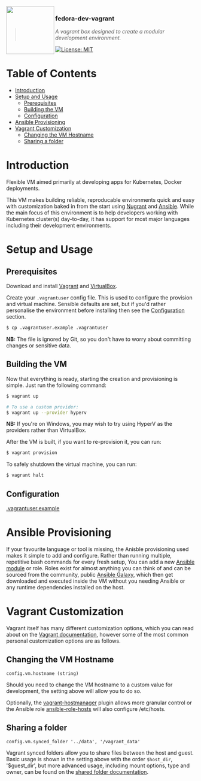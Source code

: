 <img src="http://i.imgur.com/Nvycw2C.png" align="left" width="128px" height="128px"/>

### **fedora-dev-vagrant**
> *A vagrant box designed to create a modular development environment.*

[![License: MIT](https://img.shields.io/badge/License-MIT-yellow.svg)](https://opensource.org/licenses/MIT)


# Table of Contents

* [Introduction](#introduction)
* [Setup and Usage](#setup-and-usage)
  * [Prerequisites](#prerequisites)
  * [Building the VM](#building-the-vm)
  * [Configuration](#configuration)
* [Ansible Provisioning](#ansible-provisioning)
* [Vagrant Customization](#vagrant-customization)
  * [Changing the VM Hostname](#changing-the-vm-hostname)
  * [Sharing a folder](#sharing-a-folder)


# Introduction
Flexible VM aimed primarily at developing apps for Kubernetes, Docker deployments.

This VM makes building reliable, reproducable environments quick and easy with
customization baked in from the start using [Nugrant] and [Ansible].
While the main focus of this environment is to help developers working with Kubernetes cluster(s) day-to-day, it has
support for most major languages including their development environments.

# Setup and Usage
## Prerequisites
Download and install [Vagrant] and [VirtualBox].

Create your `.vagrantuser` config file. This is used to configure the provision
and virtual machine. Sensible defaults are set, but if you'd rather personalise
the environment before installing then see the [Configuration](#configuration)
section.
```bash
$ cp .vagrantuser.example .vagrantuser
```
**NB:** The file is ignored by Git, so you don't have to worry about
committing changes or sensitive data.

## Building the VM
Now that everything is ready, starting the creation and provisioning is
simple. Just run the following command:
```bash
$ vagrant up

# To use a custom provider:
$ vagrant up --provider hyperv
```
**NB:** If you're on Windows, you may wish to try using HyperV as the providers rather
than VirtualBox.

After the VM is built, if you want to re-provision it, you can run:
```bash
$ vagrant provision
```

To safely shutdown the virtual machine, you can run:
```bash
$ vagrant halt
```

## Configuration
[.vagrantuser.example](./.vagrantuser.example)

# Ansible Provisioning
If your favourite language or tool is missing, the Anisble provisioning used
makes it simple to add and configure. Rather than running multiple, repetitive
bash commands for every fresh setup, You can add a new [Ansible module] or role.
Roles exist for almost anything you can think of and can be sourced from the
community, public [Ansible Galaxy], which then get downloaded and executed
inside the VM without you needing Ansible or any runtime dependencies
installed on the host.

# Vagrant Customization
Vagrant itself has many different customization options, which you can read
about on the [Vagrant documentation], however some of the most common personal
customization options are as follows.

## Changing the VM Hostname
`config.vm.hostname (string)`

Should you need to change the VM hostname to a custom value for development,
the setting above will allow you to do so.

Optionally, the [vagrant-hostmanager] plugin allows more granular control or
the Ansible role [ansible-role-hosts] will also configure /etc/hosts.

## Sharing a folder
`config.vm.synced_folder '../data', '/vagrant_data'`

Vagrant synced folders allow you to share files between the host and guest.
Basic usage is shown in the setting above with the order `$host_dir`,
'$guest_dir', but more advanced usage, including mount options, type and owner,
can be found on the [shared folder documentation].

[Nugrant]: https://github.com/maoueh/nugrant
[Ansible]: https://github.com/ansible/ansible
[Vagrant]: https://www.vagrantup.com/downloads.html
[VirtualBox]: https://www.virtualbox.org/wiki/Downloads
[Ansible module]: https://docs.ansible.com/ansible/latest/modules/list_of_all_modules.html
[Ansible Galaxy]: https://galaxy.ansible.com/
[Vagrant documentation]: https://www.vagrantup.com/docs/vagrantfile/
[vagrant-hostmanager]: https://github.com/devopsgroup-io/vagrant-hostmanager/
[ansible-role-hosts]: https://github.com/bertvv/ansible-role-hosts
[shared folder documentation]: https://www.vagrantup.com/docs/synced-folders/basic_usage.html
